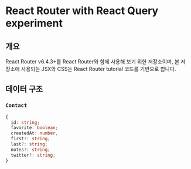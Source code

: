 # React Router with React Query experiment

## 개요

React Router v6.4.3+를 React Router와 함께 사용해 보기 위한 저장소이며, 본 저장소에 사용되는 JSX와 CSS는 React Router tutorial 코드를 기반으로 합니다.

## 데이터 구조

### `Contact`

```typescript
{
  id: string;
  favorite: boolean;
  createdAt: number,
  first?: string;
  last?: string;
  notes?: string;
  twitter?: string;
}
```
